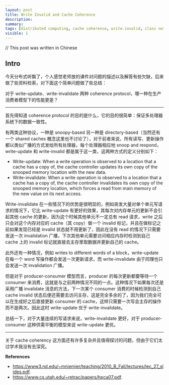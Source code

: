 ```yaml
---
layout: post
title: Write Invalid and Cache Coherence
description: 
summary: 
tags: [distributed computing, cache coherence, write-invalid, class notes]
visible: 1
---
```


// This post was written in Chinese

## Intro

今天分布式听飘了，个人感觉老师放的课件对问题的描述以及解答有些欠缺，后来做了些资料检索，对下面这个简单问题做了些总结：

对于 write-update、write-invalidate 两种 coherence protocol，哪一种在生产消费者模型下的性能更差？

---

首先得知道 coherence protocol 的目的是什么，它的目的很简单：保证多处理器系统下的数据一致性。

有两类这种协议，一种是 snoopy-based 另一种是 directory-based（当然还有一个 shared caches 概念这里也不讨论了），对于前者来说，所有读写、更新操作都以类似广播的方式发给所有处理器，每个处理器相应地 snoop and respond，write-update 和 write-invalid 都是属于这一类，这两种方式的定义分别如下：

- Write-update: When a write operation is observed to a location that a cache has a copy of, the cache controller updates its own copy of the snooped memory location with the new data.
- Write-invalidate: When a write operation is observed to a location that a cache has a copy of, the cache controller invalidates its own copy of the snooped memory location, which forces a read from main memory of the new value on its next access.

Write-invalidate 在一些情况下的优势是很明显的，例如突发大量对单个单元写请求的情况下，它比 write-update 有更好的效果，其每次对内存单元的更新不会引起其他 cache 的更新，因为这个时候其他单元不一定总有 read 请求，write 之后只会对这个内存对应的 cache（其 copy）做一个 invalid 标记，并且在做标记之前如果发现已经是 invalid 状态就不用更新了，因此在没有 read 的情况下只需要发送一次 invalidation 广播，下次其他单元需要访问相应内存时检测到自己 cache 上的 invalid 标记就直接去主存里取数据并更新自己的 cache。

此外还有一种情况，例如 writes to different words of a block，write-update 在每一个 word 写操作都会发送一次更新请求，而 write-invalidate 由于同理也只会发送一次 invalidation 广播。

但是对于 producer-consumer 模型而言，producer 的每次更新都要等待一个 consumer 来消费，这就是与之前两种情况不同的一点。这种情况下如果每次还是采用广播 invalidate 消息的方法，下一次某个 consumer 消费的时候检测到自己 cache invalid 状态后便还需要去访问主存，这是完全多余的了，因为我们完全可以在生成好之后直接更新 consumer 的 cache，这样只需要一次写会主存的操作而不是两次。因此这时 write-update 优于 write-invalidate。

总结一下，对于大量连续的写请求来说，write-invalidate 更好，对于 producer-consumer 这种供需平衡的模型来说 write-update 更优。

---

关于 cache coherency 这方面还有许多复杂并且值得探讨的问题，但由于它们太过学术我没有去深究。

**References**

- https://www3.nd.edu/~mniemier/teaching/2010_B_Fall/lectures/lec_27_slides.pdf.
- https://www.cs.utah.edu/~retrac/papers/hpca07.pdf. 
